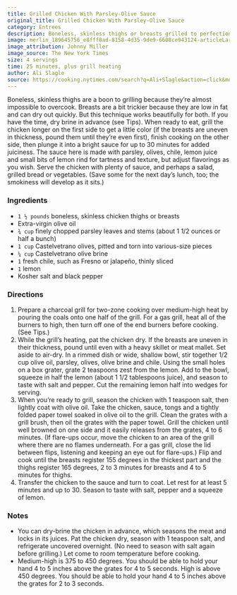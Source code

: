 ```yaml
---
title: Grilled Chicken With Parsley-Olive Sauce
original_title: Grilled Chicken With Parsley-Olive Sauce
category: Entrees
description: Boneless, skinless thighs or breasts grilled to perfection and plunged into a bright sauce made with parsley, olives, chile, lemon juice and small bits of lemon rind for added juiciness. Serve with plenty of sauce, and perhaps a salad, grilled bread or vegetables.
image: merlin_189645756_e8fff0ad-8158-4d35-9de9-6608ce943124-articleLarge.jpg
image_attribution: Johnny Miller
image_source: The New York Times
size: 4 servings
time: 25 minutes, plus grill heating
author: Ali Slagle
source: https://cooking.nytimes.com/search?q=Ali+Slagle&action=click&module=byline&region=recipe%20page
---
```


Boneless, skinless thighs are a boon to grilling because they’re almost impossible to overcook. Breasts are a bit trickier because they are low in fat and can dry out quickly. But this technique works beautifully for both. If you have the time, dry brine in advance (see Tips). When ready to eat, grill the chicken longer on the first side to get a little color (if the breasts are uneven in thickness, pound them until they’re even first), finish cooking on the other side, then plunge it into a bright sauce for up to 30 minutes for added juiciness. The sauce here is made with parsley, olives, chile, lemon juice and small bits of lemon rind for tartness and texture, but adjust flavorings as you wish. Serve the chicken with plenty of sauce, and perhaps a salad, grilled bread or vegetables. (Save some for the next day’s lunch, too; the smokiness will develop as it sits.)

### Ingredients

* `1 ½ pounds` boneless, skinless chicken thighs or breasts
* Extra-virgin olive oil
* `¾ cup` finely chopped parsley leaves and stems (about 1 1/2 ounces or half a bunch)
* `1 cup` Castelvetrano olives, pitted and torn into various-size pieces
* `¼ cup` Castelvetrano olive brine
* `1` fresh chile, such as Fresno or jalapeño, thinly sliced
* `1` lemon
* Kosher salt and black pepper

### Directions

1. Prepare a charcoal grill for two-zone cooking over medium-high heat by pouring the coals onto one half of the grill. For a gas grill, heat all of the burners to high, then turn off one of the end burners before cooking. (See Tips.)
2. While the grill’s heating, pat the chicken dry. If the breasts are uneven in their thickness, pound until even with a heavy skillet or meat mallet. Set aside to air-dry. In a rimmed dish or wide, shallow bowl, stir together 1/2 cup olive oil, parsley, olives, olive brine and chile. Using the small holes on a box grater, grate 2 teaspoons zest from the lemon. Add to the bowl, squeeze in half the lemon (about 1 1/2 tablespoons juice), and season to taste with salt and pepper. Cut the remaining lemon half into wedges for serving.
3. When you’re ready to grill, season the chicken with 1 teaspoon salt, then lightly coat with olive oil. Take the chicken, sauce, tongs and a tightly folded paper towel soaked in olive oil to the grill. Clean the grates with a grill brush, then oil the grates with the paper towel. Grill the chicken until well browned on one side and it easily releases from the grates, 4 to 6 minutes. (If flare-ups occur, move the chicken to an area of the grill where there are no flames underneath. For a gas grill, close the lid between flips, listening and keeping an eye out for flare-ups.) Flip and cook until the breasts register 155 degrees in the thickest part and the thighs register 165 degrees, 2 to 3 minutes for breasts and 4 to 5 minutes for thighs.
4. Transfer the chicken to the sauce and turn to coat. Let rest for at least 5 minutes and up to 30. Season to taste with salt, pepper and a squeeze of lemon.

### Notes

* You can dry-brine the chicken in advance, which seasons the meat and locks in its juices. Pat the chicken dry, season with 1 teaspoon salt, and refrigerate uncovered overnight. (No need to season with salt again before grilling.) Let come to room temperature before cooking.
* Medium-high is 375 to 450 degrees. You should be able to hold your hand 4 to 5 inches above the grates for 4 to 5 seconds. High is above 450 degrees. You should be able to hold your hand 4 to 5 inches above the grates for 2 to 3 seconds.